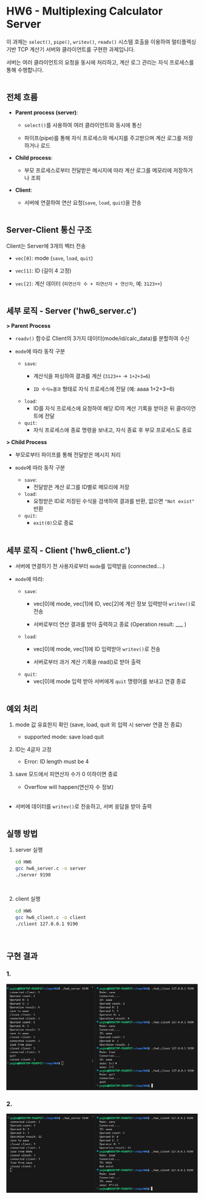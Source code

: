 # HW6 - Multiplexing Calculator Server 
이 과제는 `select()`, `pipe()`, `writev()`, `readv()` 시스템 호출을 이용하여 멀티플렉싱 기반 TCP 계산기 서버와 클라이언트를 구현한 과제입니다.

서버는 여러 클라이언트의 요청을 동시에 처리하고, 계산 로그 관리는 자식 프로세스를 통해 수행합니다.
<br><br>

## 전체 흐름 

- **Parent process (server)**:
  - `select()`를 사용하여 여러 클라이언트와 동시에 통신
  
  - 파이프(pipe)를 통해 자식 프로세스와 메시지를 주고받으며 계산 로그를 저장하거나 로드

- **Child process**:
  - 부모 프로세스로부터 전달받은 메시지에 따라 계산 로그를 메모리에 저장하거나 조회

- **Client**:
  - 서버에 연결하여 연산 요청(`save`, `load`, `quit`)을 전송
<br><br>

## Server-Client 통신 구조 
Client는 Server에 3개의 벡터 전송
- `vec[0]`: mode (`save`, `load`, `quit`)

- `vec[1]`: ID (길이 4 고정)

- `vec[2]`: 계산 데이터 (`피연산자 수 + 피연산자 + 연산자`, 예: `3123++`)
<br><br>

## 세부 로직 -  Server ('hw6_server.c')
**> Parent Process** 
- `readv()` 함수로 Client의 3가지 데이터(mode/id/calc_data)를 분할하여 수신 

- `mode`에 따라 동작 구분 
  - `save`:
    - 계산식을 파싱하여 결과를 계산 (`3123++` → `1+2+3=6`)
   
    - `ID 수식=결과` 형태로 자식 프로세스에 전달 (예: aaaa 1+2+3=6)
  - `load`:
    - ID를 자식 프로세스에 요청하여 해당 ID의 계산 기록을 받아온 뒤 클라이언트에 전달
  - `quit`:
    - 자식 프로세스에 종료 명령을 보내고, 자식 종료 후 부모 프로세스도 종료
    
**> Child Process**
- 부모로부터 파이프를 통해 전달받은 메시지 처리

- `mode`에 따라 동작 구분 
    - `save`: 
        - 전달받은 계산 로그를 ID별로 메모리에 저장
    - `load`: 
        - 요청받은 ID로 저장된 수식을 검색하여 결과를 반환, 없으면 `"Not exist"` 반환
    - `quit`: 
        - `exit(0)`으로 종료
<br><br>

## 세부 로직 -  Client ('hw6_client.c')
- 서버에 연결하기 전 사용자로부터 `mode`를 입력받음 (connected....)

- `mode`에 따라:
  - `save`:
    - vec[0]에 mode, vec[1]에 ID, vec[2]에 계산 정보 입력받아 `writev()`로 전송
   
    - 서버로부터 연산 결과를 받아 출력하고 종료 (Operation result: ___ )
  - `load`:
    - vec[0]에 mode, vec[1]에 ID 입력받아 `writev()`로 전송
    
    - 서버로부터 과거 계산 기록을 read()로 받아 출력
  - `quit`:
    - vec[0]에 mode 입력 받아 서버에게 `quit` 명령어를 보내고 연결 종료
<br><br>  

## 예외 처리 
1. mode 값 유효한지 확인 (save, load, quit 외 입력 시 server 연결 전 종료)
    - supported mode: save load quit

2. ID는 4글자 고정 
    - Error: ID length must be 4

3. save 모드에서 피연산자 수가 0 이하이면 종료
    - Overflow will happen(연산자 수 정보)
<br><br>
* 서버에 데이터를 `writev()`로 전송하고, 서버 응답을 받아 출력
<br><br>

## 실행 방법

1. server 실행 
   ```bash
   cd HW6
   gcc hw6_server.c -o server
   ./server 9190 
   ```
   <br>

2. client 실행
   ```bash
   cd HW6
   gcc hw6_client.c -o client
   ./client 127.0.0.1 9190
   ```
   <br>

## 구현 결과
### 1.
![](./결과출력1.png)

### 2.
![](./결과출력2.png)
